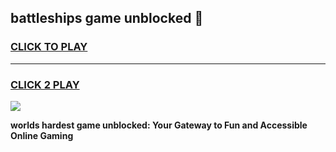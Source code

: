 
## battleships game unblocked 👋
<h3>
<a href="https://premium.freeplayer.one?title=battleships_game_unblocked&ref=13F">CLICK TO PLAY</a></h3>
<hr>

<h3>
<a href="https://premium.freeplayer.one?title=battleships_game_unblocked&ref=13F">CLICK 2 PLAY</a>
  
</h3>

<a href="https://premium.freeplayer.one?title=battleships_game_unblocked&ref=12F/"><img src="https://clearcache.store/games.png"></a>


**worlds hardest game unblocked: Your Gateway to Fun and Accessible Online Gaming**
